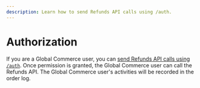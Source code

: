 ```yaml
---
description: Learn how to send Refunds API calls using /auth.
---
```


# Authorization

If you are a Global Commerce user, you can [send Refunds API calls using `/auth`](../../../resources/API-structure.md#sending-api-calls-using-auth). Once permission is granted, the Global Commerce user can call the Refunds API. The Global Commerce user's activities will be recorded in the order log.&#x20;
